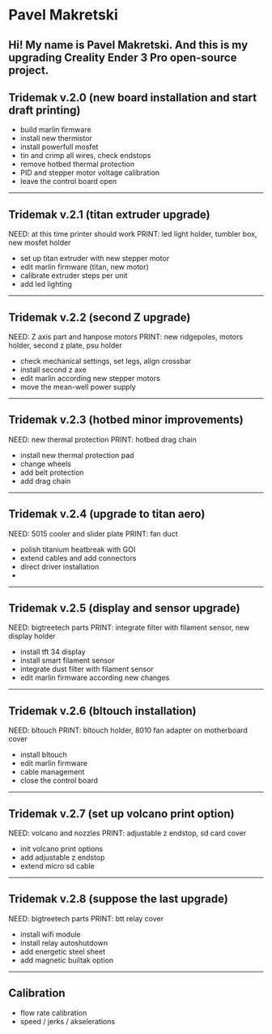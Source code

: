 # Pavel Makretski

Hi! My name is Pavel Makretski. And this is my upgrading Creality Ender 3 Pro open-source project.
---
## Tridemak v.2.0 (new board installation and start draft printing)

+ build marlin firmware
+ install new thermistor
+ install powerfull mosfet
+ tin and crimp all wires, check endstops
+ remove hotbed thermal protection
+ PID and stepper motor voltage calibration
+ leave the control board open
---
## Tridemak v.2.1 (titan extruder upgrade)

NEED: at this time printer should work
PRINT: led light holder, tumbler box, new mosfet holder
+ set up titan extruder with new stepper motor
+ edit marlin firmware (titan, new motor)
+ calibrate extruder steps per unit
+ add led lighting
---
## Tridemak v.2.2 (second Z upgrade)

NEED: Z axis part and hanpose motors 
PRINT: new ridgepoles, motors holder, second z plate, psu holder
+ check mechanical settings, set legs, align crossbar
+ install second z axe
+ edit marlin according new stepper motors
+ move the mean-well power supply
---
## Tridemak v.2.3 (hotbed minor improvements)

NEED: new thermal protection 
PRINT: hotbed drag chain
 + install new thermal protection pad
+ change wheels
+ add belt protection
+ add drag chain
---
## Tridemak v.2.4 (upgrade to titan aero)

NEED: 5015 cooler and slider plate 
PRINT: fan duct
+ polish titanium heatbreak with GOI
+ extend cables and add connectors
+ direct driver installation
+ 
---
## Tridemak v.2.5 (display and sensor upgrade)

NEED: bigtreetech parts
PRINT: integrate filter with filament sensor, new display holder
+ install tft 34 display
+ install smart filament sensor
+ integrate dust filter with filament sensor
+ edit marlin firmware according new changes
---
## Tridemak v.2.6 (bltouch installation)

NEED: bltouch 
PRINT: bltouch holder, 8010 fan adapter on motherboard cover
+ install bltouch
+ edit marlin firmware
+ cable management
+ close the control board
---
## Tridemak v.2.7 (set up volcano print option)

NEED: volcano and nozzles
PRINT: adjustable z endstop, sd card cover
+ init volcano print options
+ add adjustable z endstop
+ extend micro sd cable
---
## Tridemak v.2.8 (suppose the last upgrade)

NEED: bigtreetech parts
PRINT: btt relay cover
+ install wifi module
+ install relay autoshutdown
+ add energetic steel sheet
+ add magnetic builtak option
---
## Calibration
+ flow rate calibration
+ speed / jerks / akselerations
